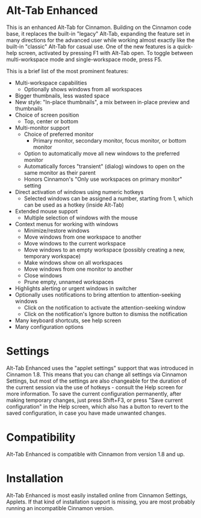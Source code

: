 Alt-Tab Enhanced
================
This is an enhanced Alt-Tab for Cinnamon. Building on the Cinnamon code base, it replaces the built-in "legacy" Alt-Tab, expanding the feature set in many directions for the advanced user while working almost exactly like the built-in "classic" Alt-Tab for casual use. One of the new features is a quick-help screen, activated by pressing F1 with Alt-Tab open. To toggle between multi-workspace mode and single-workspace mode, press F5.

This is a brief list of the most prominent features:
  - Multi-workspace capabilities
    - Optionally shows windows from all workspaces
  - Bigger thumbnails, less wasted space
  - New style: "In-place thumbnails", a mix between in-place preview and thumbnails
  - Choice of screen position
    - Top, center or bottom
  - Multi-monitor support
    - Choice of preferred monitor
      - Primary monitor, secondary monitor, focus monitor, or bottom monitor
    - Option to automatically move all new windows to the preferred monitor
    - Automatically forces "transient" (dialog) windows to open on the same monitor as their parent
    - Honors Cinnamon's "Only use workspaces on primary monitor" setting
  - Direct activation of windows using numeric hotkeys
    - Selected windows can be assigned a number, starting from 1, which can be used as a hotkey (inside Alt-Tab)
  - Extended mouse support
    - Multiple selection of windows with the mouse
  - Context menus for working with windows
    - Minimize/restore windows
    - Move windows from one workspace to another
    - Move windows to the current workspace
    - Move windows to an empty workspace (possibly creating a new, temporary workspace)
    - Make windows show on all workspaces
    - Move windows from one monitor to another
    - Close windows
    - Prune empty, unnamed workspaces
  - Highlights alerting or urgent windows in switcher
  - Optionally uses notifications to bring attention to attention-seeking windows
    - Click on the notification to activate the attention-seeking window
    - Click on the notification's Ignore button to dismiss the notification
  - Many keyboard shortcuts, see help screen
  - Many configuration options

Settings
=============
Alt-Tab Enhanced uses the "applet settings" support that was introduced in Cinnamon 1.8. This means that you can change all settings via Cinnamon Settings, but most of the settings are also changeable for the duration of the current session via the use of hotkeys - consult the Help screen for more information. To save the current configuration permanently, after making temporary changes, just press Shift+F3, or press "Save current configuration" in the Help screen, which also has a button to revert to the saved configuration, in case you have made unwanted changes.

Compatibility
=============

Alt-Tab Enhanced is compatible with Cinnamon from version 1.8 and up.

Installation
=============
Alt-Tab Enhanced is most easily installed online from Cinnamon Settings, Applets. If that kind of installation support is missing, you are most probably running an incompatible Cinnamon version.
